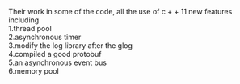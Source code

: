 
Their work in some of the code, all the use of c + + 11 new features<br> 
including<br> 
1.thread pool <br> 
2.asynchronous timer <br> 
3.modify the log library after the glog <br> 
4.compiled a good protobuf <br> 
5.an asynchronous event bus <br> 
6.memory pool <br> 
 
